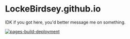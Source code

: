 # LockeBirdsey.github.io
IDK if you got here, you'd better message me on something.


[![pages-build-deployment](https://github.com/LockeBirdsey/LockeBirdsey.github.io/actions/workflows/pages/pages-build-deployment/badge.svg)](https://github.com/LockeBirdsey/LockeBirdsey.github.io/actions/workflows/pages/pages-build-deployment)
